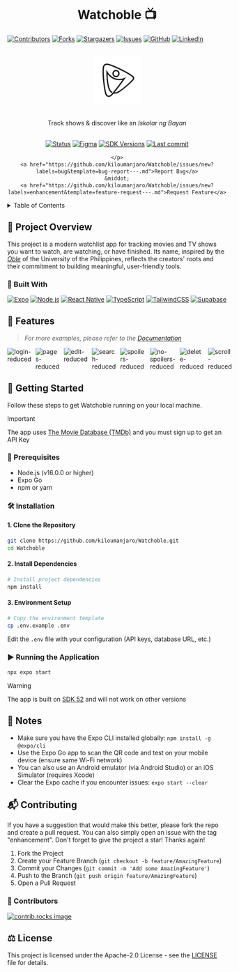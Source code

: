 <h1 align="center">Watchoble 📺</h1>
<a id="readme-top"></a>

[![Contributors][contributors-shield]][contributors-url]
[![Forks][forks-shield]][forks-url]
[![Stargazers][stars-shield]][stars-url]
[![Issues][issues-shield]][issues-url]
[![GitHub](https://img.shields.io/github/license/kiloumanjaro/Watchoble?style=for-the-badge)](https://github.com/kiloumanjaro/Watchoble/blob/main/LICENSE)
[![LinkedIn][linkedin-shield]][linkedin-url]

<!-- PROJECT LOGO -->

<div align="center">
  <br />
  <a href="https://github.com/kiloumanjaro/Watchoble">
    <img src="assets/images/logo-alt.png" alt="Logo" width="22%" height="22%">
  </a>
  <br />
  <p align="center">
    <br />
    Track shows & discover like an <em>Iskolar ng Bayan</em>
    <br />
    <br />
    <p align="center">
      <a href="#"><img alt="Status" src="https://img.shields.io/badge/status-Beta-yellow?style=flat&color=yellow" /></a>
      <a href="https://www.figma.com/design/Wphx1EKR0eY2Io0gokTvyn/ThriftNotice?node-id=0-1&t=GhaLetxFdu1aiIcZ-1"><img alt="Figma" src="https://img.shields.io/badge/Figma-Watchoble-FE5196?logo=figma&style=flat" /></a>
      <a href="https://www.python.org"><img alt="SDK Versions" src="https://img.shields.io/badge/SDK-52-A4C639?logo=android&logoColor=white" /></a>
      <a href="https://github.com/kiloumanjaro/Watchoble?tab=readme-ov-file">
        <img 
          alt="Last commit" 
          src="https://img.shields.io/github/last-commit/kiloumanjaro/Watchoble?color=coral&logo=git&logoColor=white"
        />
      </a>

    </p>
    <a href="https://github.com/kiloumanjaro/Watchoble/issues/new?labels=bug&template=bug-report---.md">Report Bug</a>
    &middot;
    <a href="https://github.com/kiloumanjaro/Watchoble/issues/new?labels=enhancement&template=feature-request---.md">Request Feature</a>
  </p>
</div>

<!-- TABLE OF CONTENTS -->
<details>
  <summary>Table of Contents</summary>
  <ol>
    <li>
      <a href="#-project-overview">📝 Project Overview</a>
      <ul>
        <li><a href="#--built-with">🧱  Built With</a></li>
      </ul>
    </li>
    <li><a href="#-features">📱 Screenshots</a></li>
    <li>
      <a href="#-getting-started">🚀 Getting Started</a>
      <ul>
        <li><a href="#-prerequisites">🔧 Prerequisites</a></li>
        <li><a href="#%EF%B8%8F-installation">🛠️ Installation</a></li>
        <li><a href="#%EF%B8%8F-running-the-application">▶️ Running</a></li>
      </ul>
    </li>
    <li><a href="#-notes">📝 Notes</a></li>
    <li><a href="#-contributing">📬 Contributing</a></li>
    <li><a href="#%EF%B8%8F-license">⚖️ License</a></li>
  </ol>
</details>

<!-- PROJECT OVERVIEW -->

## 📝 Project Overview

This project is a modern watchlist app for tracking movies and TV shows you want to watch, are watching, or have finished. Its name, inspired by the [*Oble*](https://en.wikipedia.org/wiki/Oblation_(statue)) of the University of the Philippines, reflects the creators' roots and their commitment to building meaningful, user-friendly tools.

### 🧱  Built With

[![Expo][Expo]][Expo-url]
[![Node.js][Node.js]][Node.js-url]
[![React Native][React-Native]][React-Native-url]
[![TypeScript][TypeScript]][TypeScript-url]
[![TailwindCSS][Tailwind]][Tailwind-url]
[![Supabase][Supabase]][Supabase-url]

## 📱 Features

> _For more examples, please refer to the [Documentation](https://www.canva.com/design/DAGpUpNFjQU/L76Qn5GYrCd-QALyc0Armg/view?utm_content=DAGpUpNFjQU&utm_campaign=designshare&utm_medium=link2&utm_source=uniquelinks&utlId=h646d3d276a)_

<div style="display: flex; gap: 10px; align-items: flex-start;">
  <img src="https://github.com/user-attachments/assets/b8d22c4b-219e-4eb9-a5b9-dfffa8a668ae" width="24.5%" alt="login-reduced" />
  <img src="https://github.com/user-attachments/assets/3bc65412-91cf-43ce-8f05-134cade730a5" width="24.5%" alt="pages-reduced" />
  <img src="https://github.com/user-attachments/assets/64f39f77-75a8-4664-ad15-3e0351ae57c2" width="24.5%" alt="edit-reduced" />
  <img src="https://github.com/user-attachments/assets/8f6b02b7-de9d-42c9-904c-eda5d2434288" width="24.5%" alt="search-reduced" />

  
  <img src="https://github.com/user-attachments/assets/25319d6f-1260-48d1-b6e9-85a62a9141c2" width="24.5%" alt="spoilers-reduced" />
  <img src="https://github.com/user-attachments/assets/5768034f-e930-468c-b1f1-88276c0eeb18" width="24.5%" alt="no-spoilers-reduced" />
  <img src="https://github.com/user-attachments/assets/3513cf4c-9d36-4868-9884-bd6b57d10976" width="24.5%" alt="delete-reduced" />
  <img src="https://github.com/user-attachments/assets/8a85ff3e-b9a0-4ddc-ae44-3e0b983119a4" width="24.5%" alt="scroll-reduced" />

</div>

## 🚀 Getting Started

Follow these steps to get Watchoble running on your local machine.

> [!IMPORTANT]
> 
> The app uses [The Movie Database (TMDb)](https://developer.themoviedb.org/docs/getting-started) and you must sign up to get an API Key

### 🔧 Prerequisites

- Node.js (v16.0.0 or higher)
- Expo Go
- npm or yarn

### 🛠️ Installation

#### 1. Clone the Repository

```sh
git clone https://github.com/kiloumanjaro/Watchoble.git
cd Watchoble
```

#### 2. Install Dependencies

```sh
# Install project dependencies
npm install
```

#### 3. Environment Setup

```bash
# Copy the environment template
cp .env.example .env
```

Edit the `.env` file with your configuration (API keys, database URL, etc.)

### ▶️ Running the Application

```sh
npx expo start
```

> [!WARNING]
> 
> The app is built on [SDK 52](https://expo.dev/blog/upgrading-to-expo-sdk-52) and will not work on other versions

## 📝 Notes

- Make sure you have the Expo CLI installed globally: `npm install -g @expo/cli`
- Use the Expo Go app to scan the QR code and test on your mobile device (ensure same Wi-Fi network)
- You can also use an Android emulator (via Android Studio) or an iOS Simulator (requires Xcode)
- Clear the Expo cache if you encounter issues: `expo start --clear`

## 📬 Contributing

If you have a suggestion that would make this better, please fork the repo and create a pull request. You can also simply open an issue with the tag "enhancement".
Don't forget to give the project a star! Thanks again!

1. Fork the Project
2. Create your Feature Branch (`git checkout -b feature/AmazingFeature`)
3. Commit your Changes (`git commit -m 'Add some AmazingFeature'`)
4. Push to the Branch (`git push origin feature/AmazingFeature`)
5. Open a Pull Request

### 📢 Contributors

<a href="https://github.com/kiloumanjaro/Watchoble/graphs/contributors">
  <img src="https://contrib.rocks/image?repo=kiloumanjaro/Watchoble" alt="contrib.rocks image" />
</a>

## ⚖️ License

This project is licensed under the Apache-2.0 License - see the [LICENSE](LICENSE) file for details.

<!-- MARKDOWN LINKS & IMAGES -->

[contributors-shield]: https://img.shields.io/github/contributors/kiloumanjaro/Watchoble.svg?style=for-the-badge
[contributors-url]: https://github.com/kiloumanjaro/Watchoble/graphs/contributors
[forks-shield]: https://img.shields.io/github/forks/kiloumanjaro/Watchoble.svg?style=for-the-badge
[forks-url]: https://github.com/kiloumanjaro/Watchoble/network/members
[stars-shield]: https://img.shields.io/github/stars/kiloumanjaro/Watchoble.svg?style=for-the-badge
[stars-url]: https://github.com/kiloumanjaro/Watchoble/stargazers
[issues-shield]: https://img.shields.io/github/issues/kiloumanjaro/Watchoble.svg?style=for-the-badge
[issues-url]: https://github.com/kiloumanjaro/Watchoble/issues
[linkedin-shield]: https://img.shields.io/badge/-LinkedIn-black.svg?style=for-the-badge&logo=linkedin&colorB=555
[linkedin-url]: https://www.linkedin.com/in/kiloumanjaro/overlay/urn:li:fsd_profileProject:(ACoAAFzjJQAB9x0aScdtku_x1uEPQArwlLGW7CQ,783252815)/skill-associations-details
[product-screenshot]: images/screenshot.png
[Expo]: https://img.shields.io/badge/Expo-202425?style=for-the-badge&logo=expo&logoColor=white
[Expo-url]: https://expo.dev/
[React-Native]: https://img.shields.io/badge/React-20232A?style=for-the-badge&logo=react&logoColor=61DAFB
[React-Native-url]: https://reactnative.dev/
[Tailwind]: https://img.shields.io/badge/Tailwind-38B2AC?style=for-the-badge&logo=tailwind-css&logoColor=white
[Tailwind-url]: https://tailwindcss.com/
[Node.js]: https://img.shields.io/badge/Node.js-339933?style=for-the-badge&logo=node.js&logoColor=white
[Node.js-url]: https://nodejs.org/
[Supabase]: https://shields.io/badge/supabase-black?logo=supabase&style=for-the-badge
[Supabase-url]: https://supabase.com/
[TypeScript]: https://img.shields.io/badge/TypeScript-007ACC?style=for-the-badge&logo=typescript&logoColor=white
[TypeScript-url]: https://www.typescriptlang.org/
